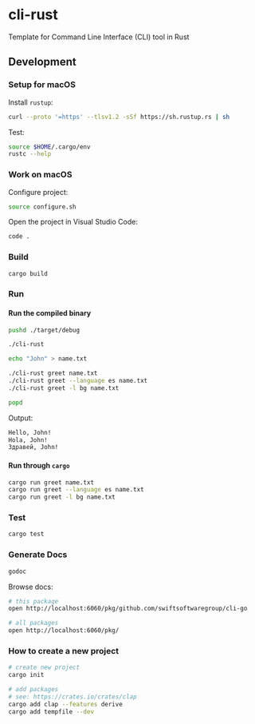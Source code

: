 # cli-rust

Template for Command Line Interface (CLI) tool in Rust

## Development

### Setup for macOS

Install `rustup`:

```bash
curl --proto '=https' --tlsv1.2 -sSf https://sh.rustup.rs | sh
```

Test:

```bash
source $HOME/.cargo/env
rustc --help
```

### Work on macOS

Configure project:

```bash
source configure.sh
```

Open the project in Visual Studio Code:

```bash
code .
```

### Build

```bash
cargo build
```

### Run

#### Run the compiled binary

```bash
pushd ./target/debug

./cli-rust

echo "John" > name.txt

./cli-rust greet name.txt
./cli-rust greet --language es name.txt
./cli-rust greet -l bg name.txt

popd
```

Output:

```bash
Hello, John!
Hola, John!
Здравей, John!
```

#### Run through `cargo`

```bash
cargo run greet name.txt
cargo run greet --language es name.txt
cargo run greet -l bg name.txt
```

### Test

```bash
cargo test
```

### Generate Docs

```bash
godoc
```

Browse docs:

```bash
# this package
open http://localhost:6060/pkg/github.com/swiftsoftwaregroup/cli-go

# all packages
open http://localhost:6060/pkg/
```

### How to create a new project

```bash
# create new project
cargo init

# add packages
# see: https://crates.io/crates/clap
cargo add clap --features derive
cargo add tempfile --dev
```
